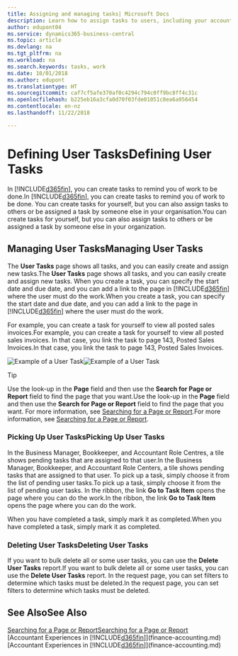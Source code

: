 ```yaml
---
title: Assigning and managing tasks| Microsoft Docs
description: Learn how to assign tasks to users, including your accountant, in Business Central
author: edupont04
ms.service: dynamics365-business-central
ms.topic: article
ms.devlang: na
ms.tgt_pltfrm: na
ms.workload: na
ms.search.keywords: tasks, work
ms.date: 10/01/2018
ms.author: edupont
ms.translationtype: HT
ms.sourcegitcommit: caf7cf5afe370af0c4294c794c0ff9bc8ff4c31c
ms.openlocfilehash: b225eb16a3cfa0d70f03fde01051c8ea6a956454
ms.contentlocale: en-nz
ms.lasthandoff: 11/22/2018

---
```

# <a name="defining-user-tasks"></a><span data-ttu-id="d8066-103">Defining User Tasks</span><span class="sxs-lookup"><span data-stu-id="d8066-103">Defining User Tasks</span></span>
<span data-ttu-id="d8066-104">In [!INCLUDE[d365fin](includes/d365fin_md.md)], you can create tasks to remind you of work to be done.</span><span class="sxs-lookup"><span data-stu-id="d8066-104">In [!INCLUDE[d365fin](includes/d365fin_md.md)], you can create tasks to remind you of work to be done.</span></span> <span data-ttu-id="d8066-105">You can create tasks for yourself, but you can also assign tasks to others or be assigned a task by someone else in your organisation.</span><span class="sxs-lookup"><span data-stu-id="d8066-105">You can create tasks for yourself, but you can also assign tasks to others or be assigned a task by someone else in your organization.</span></span>  

## <a name="managing-user-tasks"></a><span data-ttu-id="d8066-106">Managing User Tasks</span><span class="sxs-lookup"><span data-stu-id="d8066-106">Managing User Tasks</span></span>
<span data-ttu-id="d8066-107">The **User Tasks** page shows all tasks, and you can easily create and assign new tasks.</span><span class="sxs-lookup"><span data-stu-id="d8066-107">The **User Tasks** page shows all tasks, and you can easily create and assign new tasks.</span></span> <span data-ttu-id="d8066-108">When you create a task, you can specify the start date and due date, and you can add a link to the page in [!INCLUDE[d365fin](includes/d365fin_md.md)] where the user must do the work.</span><span class="sxs-lookup"><span data-stu-id="d8066-108">When you create a task, you can specify the start date and due date, and you can add a link to the page in [!INCLUDE[d365fin](includes/d365fin_md.md)] where the user must do the work.</span></span>  

<span data-ttu-id="d8066-109">For example, you can create a task for yourself to view all posted sales invoices.</span><span class="sxs-lookup"><span data-stu-id="d8066-109">For example, you can create a task for yourself to view all posted sales invoices.</span></span> <span data-ttu-id="d8066-110">In that case, you link the task to page 143, Posted Sales Invoices.</span><span class="sxs-lookup"><span data-stu-id="d8066-110">In that case, you link the task to page 143, Posted Sales Invoices.</span></span>  

<span data-ttu-id="d8066-111">![Example of a User Task](media/across-user-tasks/sample-user-task.png "Example of a user task")</span><span class="sxs-lookup"><span data-stu-id="d8066-111">![Example of a User Task](media/across-user-tasks/sample-user-task.png "Example of a user task")</span></span>

> [!TIP]  
>  <span data-ttu-id="d8066-112">Use the look-up in the **Page** field and then use the **Search for Page or Report** field to find the page that you want.</span><span class="sxs-lookup"><span data-stu-id="d8066-112">Use the look-up in the **Page** field and then use the **Search for Page or Report** field to find the page that you want.</span></span> <span data-ttu-id="d8066-113">For more information, see [Searching for a Page or Report](ui-search.md).</span><span class="sxs-lookup"><span data-stu-id="d8066-113">For more information, see [Searching for a Page or Report](ui-search.md).</span></span>  

### <a name="picking-up-user-tasks"></a><span data-ttu-id="d8066-114">Picking Up User Tasks</span><span class="sxs-lookup"><span data-stu-id="d8066-114">Picking Up User Tasks</span></span>
<span data-ttu-id="d8066-115">In the Business Manager, Bookkeeper, and Accountant Role Centres, a tile shows pending tasks that are assigned to that user.</span><span class="sxs-lookup"><span data-stu-id="d8066-115">In the Business Manager, Bookkeeper, and Accountant Role Centers, a tile shows pending tasks that are assigned to that user.</span></span> <span data-ttu-id="d8066-116">To pick up a task, simply choose it from the list of pending user tasks.</span><span class="sxs-lookup"><span data-stu-id="d8066-116">To pick up a task, simply choose it from the list of pending user tasks.</span></span> <span data-ttu-id="d8066-117">In the ribbon, the link **Go to Task Item** opens the page where you can do the work.</span><span class="sxs-lookup"><span data-stu-id="d8066-117">In the ribbon, the link **Go to Task Item** opens the page where you can do the work.</span></span>  

<span data-ttu-id="d8066-118">When you have completed a task, simply mark it as completed.</span><span class="sxs-lookup"><span data-stu-id="d8066-118">When you have completed a task, simply mark it as completed.</span></span>  

### <a name="deleting-user-tasks"></a><span data-ttu-id="d8066-119">Deleting User Tasks</span><span class="sxs-lookup"><span data-stu-id="d8066-119">Deleting User Tasks</span></span>
<span data-ttu-id="d8066-120">If you want to bulk delete all or some user tasks, you can use the **Delete User Tasks** report.</span><span class="sxs-lookup"><span data-stu-id="d8066-120">If you want to bulk delete all or some user tasks, you can use the **Delete User Tasks** report.</span></span> <span data-ttu-id="d8066-121">In the request page, you can set filters to determine which tasks must be deleted.</span><span class="sxs-lookup"><span data-stu-id="d8066-121">In the request page, you can set filters to determine which tasks must be deleted.</span></span>  

## <a name="see-also"></a><span data-ttu-id="d8066-122">See Also</span><span class="sxs-lookup"><span data-stu-id="d8066-122">See Also</span></span>
[<span data-ttu-id="d8066-123">Searching for a Page or Report</span><span class="sxs-lookup"><span data-stu-id="d8066-123">Searching for a Page or Report</span></span>](ui-search.md)  
<span data-ttu-id="d8066-124">[Accountant Experiences in [!INCLUDE[d365fin](includes/d365fin_md.md)]](finance-accounting.md)</span><span class="sxs-lookup"><span data-stu-id="d8066-124">[Accountant Experiences in [!INCLUDE[d365fin](includes/d365fin_md.md)]](finance-accounting.md)</span></span>  

